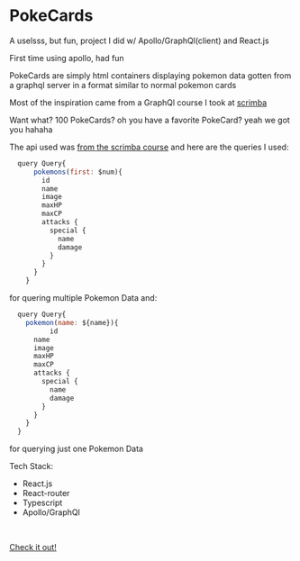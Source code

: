 # PokeCards

A uselsss, but fun, project I did w/ Apollo/GraphQl(client) and React.js

First time using apollo, had fun

PokeCards are simply html containers displaying pokemon data gotten from a graphql server in a format similar to normal pokemon cards

Most of the inspiration came from a GraphQl course I took at [scrimba](https://v2.scrimba.com/build-an-app-with-react-and-graphql-c015)

Want what? 100 PokeCards? oh you have a favorite PokeCard? yeah we got you hahaha

The api used was [from the scrimba course](https://graphql-pokemon2.vercel.app/) and here are the queries I used:

```js
  query Query{
      pokemons(first: $num){
        id
        name
        image
        maxHP
        maxCP
        attacks {
          special {
            name
            damage
          }
        }
      }
    }
```
for quering multiple Pokemon Data and:

```js
  query Query{
    pokemon(name: ${name}){
		  id
      name
      image
      maxHP
      maxCP
      attacks {
        special {
          name
          damage
        }
      }
    }
  }
```
for querying just one Pokemon Data


Tech Stack:

- React.js
- React-router
- Typescript
- Apollo/GraphQl

<br>

[Check it out!](https://pokemon-graph-ql.vercel.app/)
